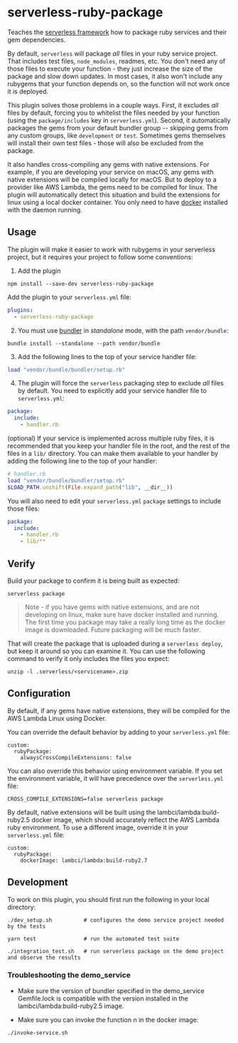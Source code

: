 # serverless-ruby-package

Teaches the [serverless framework](https://serverless.com/framework/) how to
package ruby services and their gem dependencies.

By default, `serverless` will package _all_ files in your ruby service project.
That includes test files, `node_modules`, readmes, etc. You don't need any of
those files to execute your function - they just increase the size of the package
and slow down updates. In most cases, it also won't include any rubygems that
your function depends on, so the function will not work once it is deployed.

This plugin solves those problems in a couple ways. First, it excludes _all_
files by default, forcing you to whitelist the files needed by your function
(using the `package/includes` key in `serverless.yml`). Second, it automatically
packages the gems from your default bundler group -- skipping gems from
any custom groups, like `development` or `test`. Sometimes gems themselves will
install their own test files - those will also be excluded from the package.

It also handles cross-compiling any gems with native extensions. For example,
if you are developing your service on macOS, any gems with native extensions
will be compiled locally for macOS. But to deploy to a provider like AWS Lambda,
the gems need to be compiled for linux. The plugin will automatically detect
this situation and build the extensions for linux using a local docker container.
You only need to have [docker](https://www.docker.com) installed with the daemon running.


## Usage

The plugin will make it easier to work with rubygems in your serverless project,
but it requires your project to follow some conventions:

1) Add the plugin

```
npm install --save-dev serverless-ruby-package
```

Add the plugin to your `serverless.yml` file:

```yaml
plugins:
  - serverless-ruby-package
```

2) You must use [bundler](https://bundler.io/) in _standalone_ mode, with the path `vendor/bundle`:

```
bundle install --standalone --path vendor/bundle
```

3) Add the following lines to the top of your service handler file:

```ruby
load "vendor/bundle/bundler/setup.rb"
```

4) The plugin will force the `serverless` packaging step to exclude _all_ files
by default. You need to explicitly add your service handler file to `serverless.yml`:

```yaml
package:
  include:
    - handler.rb
```

(optional) If your service is implemented across multiple ruby files, it is
recommended that you keep your handler file in the root, and the rest of the
files in a `lib/` directory. You can make them available to your handler by
adding the following line to the top of your handler:

```ruby
# handler.rb
load "vendor/bundle/bundler/setup.rb"
$LOAD_PATH.unshift(File.expand_path("lib", __dir__))
```

You will also need to edit your `serverless.yml` `package` settings to include
those files:

```yaml
package:
  include:
    - handler.rb
    - lib/**
```

## Verify

Build your package to confirm it is being built as expected:

```
serverless package
```

> Note - if you have gems with native extensions, and are not developing on
linux, make sure have docker installed and running. The first time you package
may take a really long time as the docker image is downloaded. Future packaging
will be much faster.

That will create the package that is uploaded during a `serverless deploy`, but
keep it around so you can examine it. You can use the following command to verify
it only includes the files you expect:

```
unzip -l .serverless/<servicename>.zip
```

## Configuration

By default, if any gems have native extensions, they will be compiled for the
AWS Lambda Linux using Docker.

You can override the default behavior by adding to your `serverless.yml` file:

```
custom:
  rubyPackage:
    alwaysCrossCompileExtensions: false
```

You can also override this behavior using environment variable. If you set the
environment variable, it will have precedence over the `serverless.yml` file:

```
CROSS_COMPILE_EXTENSIONS=false serverless package
```

By default, native extensions will be built using the lambci/lambda:build-ruby2.5
docker image, which should accurately reflect the AWS Lambda ruby environment.
To use a different image, override it in your `serverless.yml` file:

```
custom:
  rubyPackage:
    dockerImage: lambci/lambda:build-ruby2.7
```



## Development

To work on this plugin, you should first run the following in your local directory:

```
./dev_setup.sh          # configures the demo service project needed by the tests

yarn test               # run the automated test suite

./integration_test.sh   # run serverless package on the demo project and observe the results
```

### Troubleshooting the demo_service

* Make sure the version of bundler specified in the demo_service Gemfile.lock
is compatible with the version installed in the lambci/lambda:build-ruby2.5 image.

* Make sure you can invoke the function n in the docker image:

```
./invoke-service.sh
```
